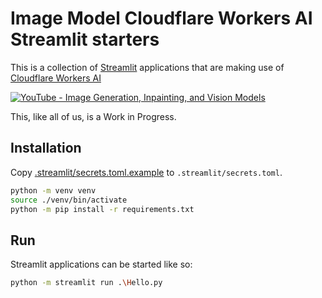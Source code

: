 # Image Model Cloudflare Workers AI Streamlit starters

This is a collection of [Streamlit](https://streamlit.io) applications that are making use of [Cloudflare Workers AI](https://developers.cloudflare.com/workers-ai/)

[![YouTube - Image Generation, Inpainting, and Vision Models](http://img.youtube.com/vi/8SnrvAYAJ4Q/0.jpg)](http://www.youtube.com/watch?v=8SnrvAYAJ4Q "Image Generation, Inpainting, and Vision Models")

This, like all of us, is a Work in Progress.

## Installation

Copy [.streamlit/secrets.toml.example](./.streamlit/secrets.toml.example) to `.streamlit/secrets.toml`.

```bash
python -m venv venv
source ./venv/bin/activate
python -m pip install -r requirements.txt
```

## Run

Streamlit applications can be started like so:

```bash
python -m streamlit run .\Hello.py
```